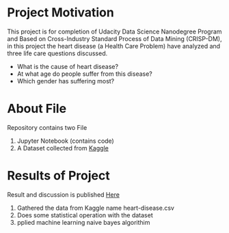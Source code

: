 <h1>Project Motivation</h1>
<p>
This project is for completion of Udacity Data Science Nanodegree Program and Based on Cross-Industry Standard Process of Data Mining (CRISP-DM), 
in this project the heart disease (a Health Care Problem) have analyzed and three life care questions discussed.
<ul>
<li>What is the cause of heart disease?</li>
<li>At what age do people suffer from this disease?</li>
<li>Which gender has suffering most?    </li>
</ul>
</p>
<h1>About File</h1>
<p>Repository contains two File
<ol>
<li>Jupyter Notebook (contains code) </li>
<li>A Dataset collected from <a href='https://www.kaggle.com/ronitf/heart-disease-uci'>Kaggle</a> </li>
</ol>
</p>
<h1>Results of Project</h1>
<p>Result and discussion is published <a href='https://dsnd-blog.web.app/'>Here</a> </p>
<ol>
<li>Gathered the data from Kaggle name heart-disease.csv</li>
<li>Does some statistical operation with the dataset</li>
<li>pplied machine learning naive bayes algorithim</li>
</ol>
